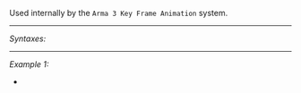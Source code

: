 Used internally by the `Arma 3 Key Frame Animation` system.


---
*Syntaxes:*



---
*Example 1:*

-